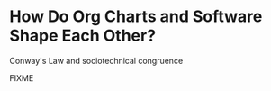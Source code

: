 # How Do Org Charts and Software Shape Each Other?

<p class="subtitle">Conway's Law and sociotechnical congruence</p>

FIXME
